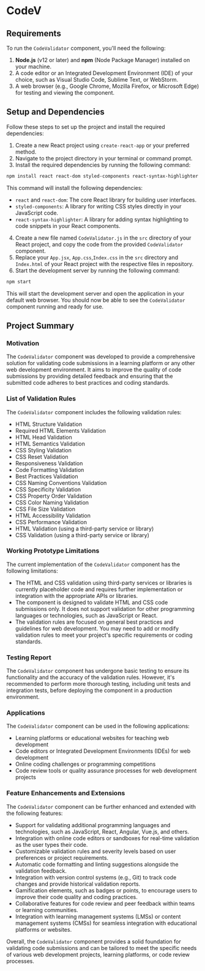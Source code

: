 # CodeV

## Requirements

To run the `CodeValidator` component, you'll need the following:

1. **Node.js** (v12 or later) and **npm** (Node Package Manager) installed on your machine.
2. A code editor or an Integrated Development Environment (IDE) of your choice, such as Visual Studio Code, Sublime Text, or WebStorm.
3. A web browser (e.g., Google Chrome, Mozilla Firefox, or Microsoft Edge) for testing and viewing the component.

## Setup and Dependencies

Follow these steps to set up the project and install the required dependencies:

1. Create a new React project using `create-react-app` or your preferred method.
2. Navigate to the project directory in your terminal or command prompt.
3. Install the required dependencies by running the following command:

```bash
npm install react react-dom styled-components react-syntax-highlighter
```

This command will install the following dependencies:

- `react` and `react-dom`: The core React library for building user interfaces.
- `styled-components`: A library for writing CSS styles directly in your JavaScript code.
- `react-syntax-highlighter`: A library for adding syntax highlighting to code snippets in your React components.

4. Create a new file named `CodeValidator.js` in the `src` directory of your React project, and copy the code from the provided `CodeValidator` component.
5. Replace your `App.jsx`, `App.css`,`Index.css` in the `src` directory and `Index.html` of your React project with the respective files in repository.
6. Start the development server by running the following command:

```bash
npm start
```

This will start the development server and open the application in your default web browser. You should now be able to see the `CodeValidator` component running and ready for use.

## Project Summary

### Motivation

The `CodeValidator` component was developed to provide a comprehensive solution for validating code submissions in a learning platform or any other web development environment. It aims to improve the quality of code submissions by providing detailed feedback and ensuring that the submitted code adheres to best practices and coding standards.

### List of Validation Rules

The `CodeValidator` component includes the following validation rules:

- HTML Structure Validation
- Required HTML Elements Validation
- HTML Head Validation
- HTML Semantics Validation
- CSS Styling Validation
- CSS Reset Validation
- Responsiveness Validation
- Code Formatting Validation
- Best Practices Validation
- CSS Naming Conventions Validation
- CSS Specificity Validation
- CSS Property Order Validation
- CSS Color Naming Validation
- CSS File Size Validation
- HTML Accessibility Validation
- CSS Performance Validation
- HTML Validation (using a third-party service or library)
- CSS Validation (using a third-party service or library)

### Working Prototype Limitations

The current implementation of the `CodeValidator` component has the following limitations:

- The HTML and CSS validation using third-party services or libraries is currently placeholder code and requires further implementation or integration with the appropriate APIs or libraries.
- The component is designed to validate HTML and CSS code submissions only. It does not support validation for other programming languages or technologies, such as JavaScript or React.
- The validation rules are focused on general best practices and guidelines for web development. You may need to add or modify validation rules to meet your project's specific requirements or coding standards.

### Testing Report

The `CodeValidator` component has undergone basic testing to ensure its functionality and the accuracy of the validation rules. However, it's recommended to perform more thorough testing, including unit tests and integration tests, before deploying the component in a production environment.

### Applications

The `CodeValidator` component can be used in the following applications:

- Learning platforms or educational websites for teaching web development
- Code editors or Integrated Development Environments (IDEs) for web development
- Online coding challenges or programming competitions
- Code review tools or quality assurance processes for web development projects

### Feature Enhancements and Extensions

The `CodeValidator` component can be further enhanced and extended with the following features:

- Support for validating additional programming languages and technologies, such as JavaScript, React, Angular, Vue.js, and others.
- Integration with online code editors or sandboxes for real-time validation as the user types their code.
- Customizable validation rules and severity levels based on user preferences or project requirements.
- Automatic code formatting and linting suggestions alongside the validation feedback.
- Integration with version control systems (e.g., Git) to track code changes and provide historical validation reports.
- Gamification elements, such as badges or points, to encourage users to improve their code quality and coding practices.
- Collaborative features for code review and peer feedback within teams or learning communities.
- Integration with learning management systems (LMSs) or content management systems (CMSs) for seamless integration with educational platforms or websites.

Overall, the `CodeValidator` component provides a solid foundation for validating code submissions and can be tailored to meet the specific needs of various web development projects, learning platforms, or code review processes.
